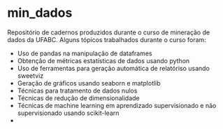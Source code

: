 # min_dados
Repositório de cadernos produzidos durante o curso de mineração de dados da UFABC. Alguns tópicos trabalhados durante o curso foram:
* Uso de pandas na manipulação de dataframes
* Obtenção de métricas estatísticas de dados usando python
* Uso de ferramentas para geração automática de relatóriso usando sweetviz
* Geração de gráficos usando seaborn e matplotlib
* Técnicas para tratamento de dados nulos
* Técnicas de redução de dimensionalidade
* Técnicas de machine learning em aprendizado supervisionado e não supervisionado usando scikit-learn
* 
